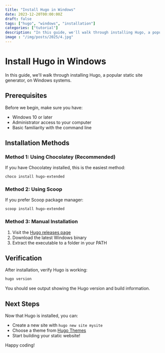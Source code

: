 ```yaml
---
title: "Install Hugo in Windows"
date: 2023-12-20T00:00:00Z
draft: false
tags: ["hugo", "windows", "installation"]
categories: ["tutorial"]
description: "In this guide, we'll walk through installing Hugo, a popular static site generator..."
image : "/img/posts/2025/4.jpg"
---
```


# Install Hugo in Windows

In this guide, we'll walk through installing Hugo, a popular static site generator, on Windows systems.

## Prerequisites

Before we begin, make sure you have:
- Windows 10 or later
- Administrator access to your computer
- Basic familiarity with the command line

## Installation Methods

### Method 1: Using Chocolatey (Recommended)

If you have Chocolatey installed, this is the easiest method:

```bash
choco install hugo-extended
```

### Method 2: Using Scoop

If you prefer Scoop package manager:

```bash
scoop install hugo-extended
```

### Method 3: Manual Installation

1. Visit the [Hugo releases page](https://github.com/gohugoio/hugo/releases)
2. Download the latest Windows binary
3. Extract the executable to a folder in your PATH

## Verification

After installation, verify Hugo is working:

```bash
hugo version
```

You should see output showing the Hugo version and build information.

## Next Steps

Now that Hugo is installed, you can:
- Create a new site with `hugo new site mysite`
- Choose a theme from [Hugo Themes](https://themes.gohugo.io/)
- Start building your static website!

Happy coding!
